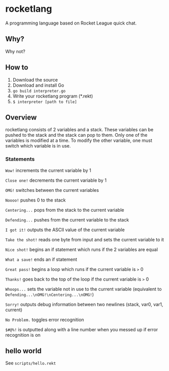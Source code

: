 # rocketlang
A programming language based on Rocket League quick chat.
## Why?
Why not?
## How to
1. Download the source
2. Download and install Go
3. `go build interpreter.go`
4. Write your rocketlang program (*.rekt)
5. `$ interpreter [path to file]`

## Overview
rocketlang consists of 2 variables and a stack. These variables can be pushed to the stack and the stack can pop to them. Only one of the variables is modified at a time. To modify the other variable, one must switch which variable is in use.
### Statements

`Wow!` increments the current variable by 1

`Close one!` decrements the current variable by 1

`OMG!` switches between the current variables

`Noooo!` pushes 0 to the stack

`Centering...` pops from the stack to the current variable

`Defending...` pushes from the current variable to the stack

`I got it!` outputs the ASCII value of the current variable

`Take the shot!` reads one byte from input and sets the current variable to it

`Nice shot!` begins an if statement which runs if the 2 variables are equal

`What a save!` ends an if statement

`Great pass!` begins a loop which runs if the current variable is `>` 0 

`Thanks!` goes back to the top of the loop if the current variable is `>` 0

`Whoops...` sets the variable not in use to the current variable (equivalent to `Defending...\nOMG!\nCentering...\nOMG!`)

`Sorry!` outputs debug information between two newlines (stack, var0, var1, current)

`No Problem.` toggles error recognition

`$#@%!` is outputted along with a line number when you messed up if error recognition is on

## hello world
See `scripts/hello.rekt`

